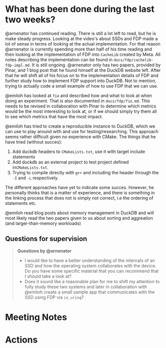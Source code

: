 # What has been done during the last two weeks?

@arnenator has continued reading. There is still a lot left to read, but he is make steady progress. Looking at the video's about SSDs and FDP made a lot of sense in terms of looking at the actual implementation. For that reason @arnenator is currently spending more than half of his time reading and then looking at the implementation of FDP into `CacheLib` created by Meta. All notes describing the implementation can be found in `docs/fdp/cachelib-fdp-impl.md`. It is still ongoing. 
@arnenator only has two papers, provided by Pinar, and 1 blog post that he found himself at the DuckDB website left. After that he will shift all of his focus on to the implementation details of FDP and further study how to implement FDP support into DuckDB. Not to mention, trying to actually code a small example of how to use FDP that we can use.

@emiloh has looked at `fio` and described how and what to look at when doing an experiment. That is also documented in `docs/fdp/fio.md`. This needs to be revised in collaboration with Pinar to determine which metrics would be the most interesting to look at, or if we should simply try them all to see which metrics that have the most impact.

@emiloh has tried to create a reproducible instance to DuckDB, which we can use to play around with and use for testing/researching. This approach seems rather difficult given no experience with CMake. The things that he have tried (without succes): 

1. Add duckdb headers to `CMakeLists.txt`, use it with target include statements
2. Add duckdb as an external project to test project defined in`CMakeLists.txt`.
3. Trying to compile directly with `g++` and including the header through the `-I` and `-L` respectively.

The different approaches have yet to indicate some succes. However, he personally thinks that is a matter of experience, and there is something in the linking process that does not is simply not correct, i.e the ordering of statements etc.

@emiloh read blog posts about memory management in DuckDB and will most likely read the two papers given to us about sorting and aggreation (and larger-than-memory workloads)

## Questions for supervision

> **Questions by @arnenator**
> - I would like to have a better understanding of the internals of an SSD and how the operating system collaborates with the device. Do you have some specific material that you can recommend that I should take a look at?
> - Does it sound like a reasonable plan for me to shift my attention to fully study these two systems and later in collaboration with @emiloh create a small sample app that communicates with the SSD using FDP via `io_uring`?

# Meeting Notes


# Actions
